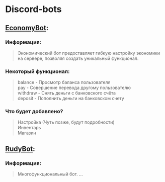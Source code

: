 # Discord-bots

## [EconomyBot](https://github.com/Barkosss/Discord-bots/tree/main/EconomyBot):
### Информация:
> Экономический бот предоставляет гибкую настройку экономики на сервере, позволяя создать уникальный функционал.

### Некоторый функционал:
> balance - Просмотр баланса пользователя<br/>
> pay - Совершение перевода другому пользователю<br/>
> withdraw - Снять деньги с банковского счёта<br/>
> deposit - Пополнить деньги на банковском счету<br/>

### Что будет добавлено?
> Настройка (Чуть позже, будут подробности)<br/>
> Инвентарь<br/>
> Магазин<br/>

## [RudyBot](https://github.com/Barkosss/Discord-bots/tree/main/RudyBot):
### Информация:
> Многофункциональный бот. ...
